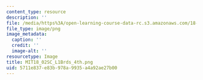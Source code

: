 ```yaml
---
content_type: resource
description: ''
file: /media/https%3A/open-learning-course-data-rc.s3.amazonaws.com/18-02sc-multivariable-calculus-fall-2010/5711e837e83b978a9935a4a92ae27b00_MIT18_02SC_L1Brds_4th.png
file_type: image/png
image_metadata:
  caption: ''
  credit: ''
  image-alt: ''
resourcetype: Image
title: MIT18_02SC_L1Brds_4th.png
uid: 5711e837-e83b-978a-9935-a4a92ae27b00
---
```

